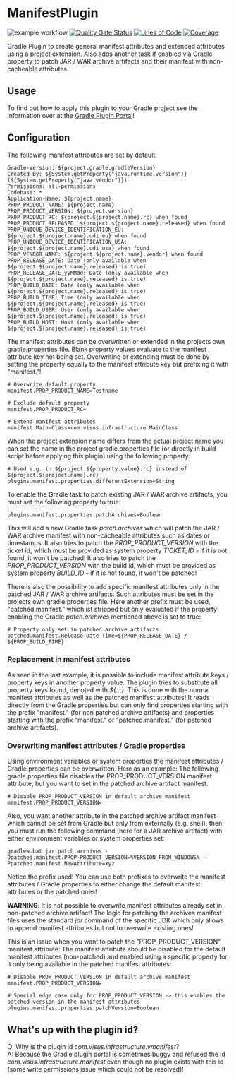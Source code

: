 # ManifestPlugin

![example workflow](https://github.com/VISUS-Health-IT-GmbH/ManifestPlugin/actions/workflows/gradle.yml/badge.svg)
[![Quality Gate Status](https://sonarcloud.io/api/project_badges/measure?project=VISUS-Health-IT-GmbH_ManifestPlugin&metric=alert_status)](https://sonarcloud.io/summary/new_code?id=VISUS-Health-IT-GmbH_ManifestPlugin)
[![Lines of Code](https://sonarcloud.io/api/project_badges/measure?project=VISUS-Health-IT-GmbH_ManifestPlugin&metric=ncloc)](https://sonarcloud.io/summary/new_code?id=VISUS-Health-IT-GmbH_ManifestPlugin)
[![Coverage](https://sonarcloud.io/api/project_badges/measure?project=VISUS-Health-IT-GmbH_ManifestPlugin&metric=coverage)](https://sonarcloud.io/summary/new_code?id=VISUS-Health-IT-GmbH_ManifestPlugin)

Gradle Plugin to create general manifest attributes and extended attributes using a project extension. Also adds another
task if enabled via Gradle property to patch JAR / WAR archive artifacts and their manifest with non-cacheable
attributes.

## Usage

To find out how to apply this plugin to your Gradle project see the information over at the
[Gradle Plugin Portal](https://plugins.gradle.org/plugin/com.visus.infrastructure.vmanifest)!

## Configuration

The following manifest attributes are set by default:

```manifest
Gradle-Version: ${project.gradle.gradleVersion}
Created-By: ${System.getProperty("java.runtime.version")} (${System.getProperty("java.vendor")})
Permissions: all-permissions
Codebase: *
Application-Name: ${project.name}
PROP_PRODUCT_NAME: ${project.name}
PROP_PRODUCT_VERSION: ${project.version}
PROP_PRODUCT_RC: ${project.${project.name}.rc} when found
PROP_PRODUCT_RELEASED: ${project.${project.name}.released} when found
PROP_UNIQUE_DEVICE_IDENTIFICATION_EU: ${project.${project.name}.udi_eu} when found
PROP_UNIQUE_DEVICE_IDENTIFICATION_USA: ${project.${project.name}.udi_usa} when found
PROP_VENDOR_NAME: ${project.${project.name}.vendor} when found
PROP_RELEASE_DATE: Date (only available when ${project.${project.name}.released} is true)
PROP_RELEASE_DATE_yyMMdd: Date (only available when ${project.${project.name}.released} is true)
PROP_BUILD_DATE: Date (only available when ${project.${project.name}.released} is true)
PROP_BUILD_TIME: Time (only available when ${project.${project.name}.released} is true)
PROP_BUILD_USER: User (only available when ${project.${project.name}.released} is true)
PROP_BUILD_HOST: Host (only available when ${project.${project.name}.released} is true)

```

The manifest attributes can be overwritten or extended in the projects own gradle.properties file. Blank property values
evaluate to the manifest attribute key not being set. Overwriting or extending must be done by setting the property
equally to the manifest attribute key but prefixing it with "manifest."!

```properties
# Overwrite default property
manifest.PROP_PRODUCT_NAME=Testname

# Exclude default property
manifest.PROP_PRODUCT_RC=

# Extend manifest attributes
manifest.Main-Class=com.visus.infrastructure.MainClass
```

When the project extension name differs from the actual project name you can set the name in the project
gradle.properties file (or directly in build script before applying this plugin) using the following property:

```properties
# Used e.g. in ${project.${property.value}.rc} instead of ${project.${project.name}.rc}
plugins.manifest.properties.differentExtension=String
```

To enable the Gradle task to patch existing JAR / WAR archive artifacts, you must set the following property to true:

```properties
plugins.manifest.properties.patchArchives=Boolean
```

This will add a new Gradle task *patch.archives* which will patch the JAR / WAR archive manifest with non-cacheable
attributes such as dates or timestamps. It also tries to patch the *PROP_PRODUCT_VERSION* with the ticket id, which must
be provided as system property *TICKET_ID* - if it is not found, it won't be patched! It also tries to patch the
*PROP_PRODUCT_VERSION* with the build id, which must be provided as system property *BUILD_ID* - if it is not found, it
won't be patched!

There is also the possibility to add specific manifest attributes only in the patched JAR / WAR archive artifacts. Such
attributes must be set in the projects own gradle.properties file. Here another prefix must be used, "patched.manifest."
which ist stripped but only evaluated if the property enabling the Gradle *patch.archives* mentioned above is set to
true:

```properties
# Property only set in patched archive artifacts
patched.manifest.Release-Date-Time=${PROP_RELEASE_DATE} / ${PROP_BUILD_TIME}
```

### Replacement in manifest attributes

As seen in the last example, it is possible to include manifest attribute keys / property keys in another property
value. The plugin tries to substitute all property keys found, denoted with *${...}*. This is done with the normal
manifest attributes as well as the patched manifest attributes! It reads directly from the Gradle properties but can
only find properties starting with the prefix "manifest." (for non patched archive artifacts) and properties starting
with the prefix "manifest." or "patched.manifest." (for patched archive artifacts).

### Overwriting manifest attributes / Gradle properties

Using environment variables or system properties the manifest attributes / Gradle properties can be overwritten. Here as
an example: The following gradle.properties file disables the PROP_PRODUCT_VERSION manifest attribute, but you want to
set in the patched archive artifact manifest.

```properties
# Disable PROP_PRODUCT_VERSION in default archive manifest
manifest.PROP_PRODUCT_VERSION=
```

Also, you want another attribute in the patched archive artifact manifest which cannot be set from Gradle but only from
externally (e.g. shell), then you must run the following command (here for a JAR archive artifact) with either
environment variables or system properties set:

```shell
gradlew.bat jar patch.archives -Dpatched.manifest.PROP_PRODUCT_VERSION=%VERSION_FROM_WINDOWS% -Ppatched.manifest.NewAttribute=xyz
```

Notice the prefix used! You can use both prefixes to overwrite the manifest attributes / Gradle properties to either
change the default manifest attributes or the patched ones!

**WARNING**: It is not possible to overwrite manifest attributes already set in non-patched archive artifact! The logic
for patching the archives manifest files uses the standard *jar* command of the specific JDK which only allows to append
manifest attributes but not to overwrite existing ones!

This is an issue when you want to patch the "PROP_PRODUCT_VERSION" manifest attribute: The manifest attribute should be
disabled for the default manifest attributes (non-patched) and enabled using a specific property for it only being
available in the patched manifest attributes:

```properties
# Disable PROP_PRODUCT_VERSION in default archive manifest
manifest.PROP_PRODUCT_VERSION=

# Special edge case only for PROP_PRODUCT_VERSION -> this enables the patched version in the manifest attributes
plugins.manifest.properties.patchVersion=Boolean
```

## What's up with the plugin id?

Q: Why is the plugin id *com.visus.infrastructure.vmanifest*? \
A: Because the Gradle plugin portal is sometimes buggy and refused the id *com.visus.infrastructure.manifest* even
though no plugin exists with this id (some write permissions issue which could not be resolved)!
